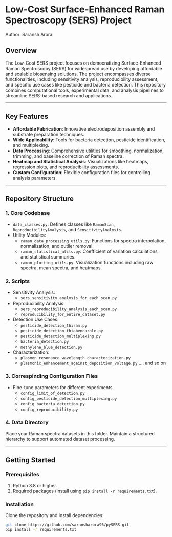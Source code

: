# Low-Cost Surface-Enhanced Raman Spectroscopy (SERS) Project
Author: Saransh Arora

## Overview
The Low-Cost SERS project focuses on democratizing Surface-Enhanced Raman Spectroscopy (SERS) for widespread use by developing affordable and scalable biosensing solutions. The project encompasses diverse functionalities, including sensitivity analysis, reproducibility assessment, and specific use cases like pesticide and bacteria detection. This repository combines computational tools, experimental data, and analysis pipelines to streamline SERS-based research and applications.

---

## Key Features
- **Affordable Fabrication**: Innovative electrodeposition assembly and substrate preparation techniques.
- **Wide Applicability**: Tools for bacteria detection, pesticide identification, and multiplexing.
- **Data Processing**: Comprehensive utilities for smoothing, normalization, trimming, and baseline correction of Raman spectra.
- **Heatmap and Statistical Analysis**: Visualizations like heatmaps, regression plots, and reproducibility assessments.
- **Custom Configuration**: Flexible configuration files for controlling analysis parameters.

---

## Repository Structure

### 1. **Core Codebase**
- `data_classes.py`: Defines classes like `RamanScan`, `ReproducibilityAnalysis`, and `SensitivityAnalysis`.
- Utility Modules:
  - `raman_data_processing_utils.py`: Functions for spectra interpolation, normalization, and outlier removal.
  - `raman_statistical_utils.py`: Coefficient of variation calculations and statistical summaries.
  - `raman_plotting_utils.py`: Visualization functions including raw spectra, mean spectra, and heatmaps.

### 2. **Scripts**
- Sensitivity Analysis:
  - `sers_sensitivity_analysis_for_each_scan.py`
- Reproducibility Analysis:
  - `sers_reproducibility_analysis_each_scan.py`
  - `reproducibility_for_entire_dataset.py`
- Detection Use Cases:
  - `pesticide_detection_thiram.py`
  - `pesticide_detection_thiabendazole.py`
  - `pesticide_detection_multiplexing.py`
  - `bacteria_detection.py`
  - `methylene_blue_detection.py`
- Characterization:
  - `plasmon_resonance_wavelength_characterization.py`
  - `plasmonic_enhancement_against_deposition_voltage.py`
  .... and so on

### 3. **Correspinding Configuration Files**
- Fine-tune parameters for different experiments.
  - `config_limit_of_detection.py`
  - `config_pesticide_detection_multiplexing.py`
  - `config_bacteria_detection.py`
  - `config_reproducibility.py`

### 4. **Data Directory**
Place your Raman spectra datasets in this folder. Maintain a structured hierarchy to support automated dataset processing.

---

## Getting Started

### Prerequisites
1. Python 3.8 or higher.
2. Required packages (install using `pip install -r requirements.txt`).

### Installation
Clone the repository and install dependencies:
```bash
git clone https://github.com/saransharora96/pySERS.git
pip install -r requirements.txt
```
